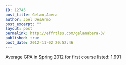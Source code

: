 ```yaml
---
ID: 12745
post_title: Gelan,Abera
author: Joel DesArmo
post_excerpt: ""
layout: post
permalink: http://effrtlss.com/gelanabera-3/
published: true
post_date: 2012-11-02 20:52:46
---
```

<p>Average GPA in Spring 2012 for first course listed: 1.991</p>